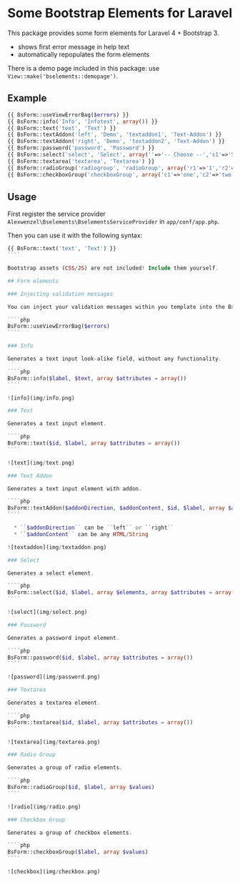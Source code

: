 # Some Bootstrap Elements for Laravel

This package provides some form elements for Laravel 4 + Bootstrap 3.

  * shows first error message in help text
  * automatically repopulates the form elements

There is a demo page included in this package: use ``View::make('bselements::demopage')``.

## Example

````php
{{ BsForm::useViewErrorBag($errors) }}
{{ BsForm::info('Info', 'Infotext', array()) }}
{{ BsForm::text('text', 'Text') }}
{{ BsForm::textAddon('left', 'Demo', 'textaddon1', 'Text-Addon') }}
{{ BsForm::textAddon('right', 'Demo', 'textaddon2', 'Text-Addon') }}
{{ BsForm::password('password', 'Password') }}
{{ BsForm::select('select', 'Select', array(''=>'-- Choose --','s1'=>'Select 1','s2'=>'Select 2','s3'=>'Select 3')) }}
{{ BsForm::textarea('textarea', 'Textarea') }}
{{ BsForm::radioGroup('radiogroup', 'radioGroup', array('r1'=>'1','r2'=>'2','r3'=>'3')) }}
{{ BsForm::checkboxGroup('checkboxGroup', array('c1'=>'one','c2'=>'two','c3'=>'three')) }}
````

## Usage

First register the service provider ``Alexwenzel\Bselements\BselementsServiceProvider`` in ``app/conf/app.php``.

Then you can use it with the following syntax:

`````php
{{ BsForm::text('text', 'Text') }}
````

Bootstrap assets (CSS/JS) are not included! Include them yourself.

## Form elements

### Injecting validation messages

You can inject your validation messages within you template into the BsForm class.

````php
BsForm::useViewErrorBag($errors)
````

### Info

Generates a text input look-alike field, without any functionality.

````php
BsForm::info($label, $text, array $attributes = array())
````

![info](img/info.png)

### Text

Generates a text input element.

````php
BsForm::text($id, $label, array $attributes = array())
````

![text](img/text.png)

### Text Addon

Generates a text input element with addon.

````php
BsForm::textAddon($addonDirection, $addonContent, $id, $label, array $attributes = array())
````

  * ``$addonDirection`` can be ``left`` or ``right``
  * ``$addonContent`` can be any HTML/String

![textaddon](img/textaddon.png)

### Select

Generates a select element.

````php
BsForm::select($id, $label, array $elements, array $attributes = array())
````

![select](img/select.png)

### Password

Generates a password input element.

````php
BsForm::password($id, $label, array $attributes = array())
````

![password](img/password.png)

### Textarea

Generates a textarea element.

````php
BsForm::textarea($id, $label, array $attributes = array())
````

![textarea](img/textarea.png)

### Radio Group

Generates a group of radio elements.

````php
BsForm::radioGroup($id, $label, array $values)
````

![radio](img/radio.png)

### Checkbox Group

Generates a group of checkbox elements.

````php
BsForm::checkboxGroup($label, array $values)
````

![checkbox](img/checkbox.png)